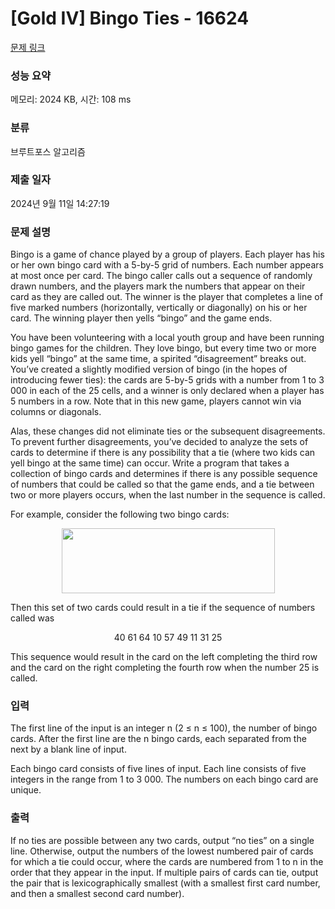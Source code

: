 # [Gold IV] Bingo Ties - 16624 

[문제 링크](https://www.acmicpc.net/problem/16624) 

### 성능 요약

메모리: 2024 KB, 시간: 108 ms

### 분류

브루트포스 알고리즘

### 제출 일자

2024년 9월 11일 14:27:19

### 문제 설명

<p>Bingo is a game of chance played by a group of players. Each player has his or her own bingo card with a 5-by-5 grid of numbers. Each number appears at most once per card. The bingo caller calls out a sequence of randomly drawn numbers, and the players mark the numbers that appear on their card as they are called out. The winner is the player that completes a line of five marked numbers (horizontally, vertically or diagonally) on his or her card. The winning player then yells “bingo” and the game ends.</p>

<p>You have been volunteering with a local youth group and have been running bingo games for the children. They love bingo, but every time two or more kids yell “bingo” at the same time, a spirited “disagreement” breaks out. You’ve created a slightly modified version of bingo (in the hopes of introducing fewer ties): the cards are 5-by-5 grids with a number from 1 to 3 000 in each of the 25 cells, and a winner is only declared when a player has 5 numbers in a row. Note that in this new game, players cannot win via columns or diagonals.</p>

<p>Alas, these changes did not eliminate ties or the subsequent disagreements. To prevent further disagreements, you’ve decided to analyze the sets of cards to determine if there is any possibility that a tie (where two kids can yell bingo at the same time) can occur. Write a program that takes a collection of bingo cards and determines if there is any possible sequence of numbers that could be called so that the game ends, and a tie between two or more players occurs, when the last number in the sequence is called.</p>

<p>For example, consider the following two bingo cards:</p>

<p style="text-align: center;"><img alt="" src="https://upload.acmicpc.net/0037718c-25e4-406c-a822-e15f46d47b29/-/preview/" style="width: 341px; height: 104px;"></p>

<p>Then this set of two cards could result in a tie if the sequence of numbers called was</p>

<p style="text-align: center;">40 61 64 10 57 49 11 31 25</p>

<p>This sequence would result in the card on the left completing the third row and the card on the right completing the fourth row when the number 25 is called.</p>

### 입력 

 <p>The first line of the input is an integer n (2 ≤ n ≤ 100), the number of bingo cards. After the first line are the n bingo cards, each separated from the next by a blank line of input.</p>

<p>Each bingo card consists of five lines of input. Each line consists of five integers in the range from 1 to 3 000. The numbers on each bingo card are unique.</p>

### 출력 

 <p>If no ties are possible between any two cards, output “no ties” on a single line. Otherwise, output the numbers of the lowest numbered pair of cards for which a tie could occur, where the cards are numbered from 1 to n in the order that they appear in the input. If multiple pairs of cards can tie, output the pair that is lexicographically smallest (with a smallest first card number, and then a smallest second card number).</p>


